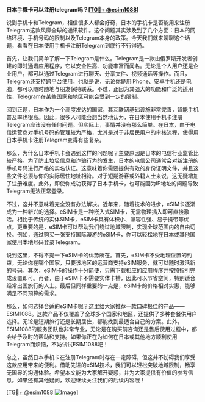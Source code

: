 **日本手機卡可以注册telegram吗？[[TG💪+ @esim1088](https://t.me/s/esim1088)]**

说到手机卡和Telegram，相信很多人都会好奇，日本的手机卡是否能用来注册Telegram这款风靡全球的通讯软件。这个问题其实涉及到了几个方面：日本的网络环境、手机号码的限制以及Telegram本身的政策。今天我们就来聊聊这个话题，看看在日本使用手机卡注册Telegram到底行不行得通。

首先，让我们简单了解一下Telegram是什么。Telegram是一款由俄罗斯开发者创建的即时通讯应用程序，它以安全性高、功能丰富而闻名。无论是个人用户还是企业用户，都可以通过Telegram进行聊天、分享文件、视频通话等操作。而且，Telegram还支持跨平台使用，也就是说，无论你是用iPhone、安卓手机还是电脑，都可以随时随地与朋友保持联系。不过，正因为其强大的功能和广泛的适用性，Telegram在某些国家和地区可能会受到一定的限制。

回到正题，日本作为一个高度发达的国家，其互联网基础设施非常完善，智能手机普及率也很高。因此，很多人可能会想当然地认为，在日本使用手机卡注册Telegram应该没有任何问题。但实际上，事情并没有那么简单。在日本，由于电信运营商对手机号码的管理较为严格，尤其是对于非居民用户的审核流程，使得用日本手机卡注册Telegram变得有些复杂。

那么，为什么日本手机卡会遇到这样的问题呢？主要原因是日本的电信行业监管比较严格。为了防止垃圾信息和诈骗行为的发生，日本的电信公司通常会对新注册的手机号码进行严格的实名认证。这意味着你需要提供有效的身份证明文件，并且这些文件必须与你的实际居住地址相符。对于短期游客或外籍人士来说，这无疑增加了注册难度。此外，即使你成功获得了日本手机卡，也可能因为IP地址的问题导致Telegram无法正常登录。

不过，这并不意味着完全没有办法解决。近年来，随着技术的进步，eSIM卡逐渐成为一种新兴的选择。eSIM卡是一种嵌入式SIM卡，无需物理插入即可直接激活。相比于传统的实体SIM卡，eSIM卡具有体积小、兼容性强、易于携带等优点。更重要的是，eSIM卡可以帮助我们绕过地域限制，实现全球范围内的自由切换。例如，通过购买一张支持国际漫游的eSIM卡，你可以轻松地在日本或其他国家使用本地号码登录Telegram。

说到这里，不得不提一下eSIM卡的优势所在。首先，eSIM卡不受地理位置的约束，无论你在哪个国家，只要该地区的运营商支持eSIM服务，就可以随时激活新的号码。其次，eSIM卡的操作十分简便，只需下载相应的应用程序并按照指引完成设置即可。再者，由于eSIM卡不需要实体卡槽，因此可以节省空间，特别适合经常出国旅行的人士。最后但同样重要的一点是，eSIM卡的价格相对实惠，能够满足不同预算的需求。

那么，如何选择合适的eSIM卡呢？这里给大家推荐一款口碑极佳的产品——ESIM1088。这款产品不仅覆盖了全球多个国家和地区，还提供了多种套餐供用户选择。无论是短期旅行还是长期居住，都能找到最适合自己的方案。此外，ESIM1088的服务团队也非常专业，无论是在购买前咨询还是售后使用过程中，都会给予及时的帮助和支持。如果你正在为如何在日本或其他地方顺利使用Telegram而烦恼，不妨试试ESIM1088吧！

总之，虽然日本手机卡在注册Telegram时存在一定障碍，但这并不妨碍我们享受这款应用带来的便利。借助先进的eSIM技术，我们可以轻松突破地域限制，畅享无国界的沟通体验。希望本文能为大家解开疑惑，并为大家提供有价值的参考信息。如果还有其他疑问，欢迎继续关注我们的后续内容哦！

[[TG💪+ @esim1088](https://t.me/s/esim1088) ![Image](https://i.postimg.cc/4NQfJmqS/Snipaste-2025-05-13-00-14-12.png)]